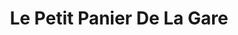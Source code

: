---
title: "Le Petit Panier De La Gare"
url: /molleges/le-petit-panier-de-la-gare/
shop: charcuterie
---